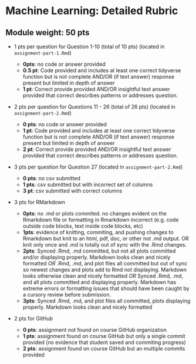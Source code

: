 # Machine Learning: Detailed Rubric

## Module weight: 50 pts

- 1 pts per question for Question 1-10 (total of 10 pts) (located in `assignment-part-1.Rmd`)
    - **0pts**: no code or answer provided
    - **0.5 pt**: Code provided and includes at least one correct tidyverse function but is not complete AND/OR (if text answer) response present but limited in depth of answer
    - **1 pt**: Correct provide provided AND/OR insightful text answer provided that correct describes patterns or addresses question.
    
- 2 pts per question for Questions 11 - 26 (total of 26 pts) (located in `assignment-part-2.Rmd`)
    - **0 pts**: no code or answer provided
    - **1 pt**: Code provided and includes at least one correct tidyverse function but is not complete AND/OR (if text answer) response present but limited in depth of answer
    - **2 pt**: Correct provide provided AND/OR insightful text answer provided that correct describes patterns or addresses question.
    
- 3 pts per question for Question 27 (located in `assignment-part-2.Rmd`)
    - **0 pts**: no csv submitted
    - **1 pts**: csv submitted but with incorrect set of columns
    - **3 pt**: csv submitted with correct columns
    
- 3 pts for RMarkdown
    - **0pts**: no .md or plots commited. no changes evident on the Rmarkdown file or formatting in Rmarkdown incorrect (e.g. code outside code blocks, text inside code blocks, etc)
    - **1pts**: evidence of knitting, commiting, and pushing changes to Rmarkdown but knit to an html, pdf, doc, or other not .md output. OR knit only once and .md is totally out of sync with the .Rmd changes.
    - **2pts**: Synced .Rmd, .md committed, but not all plots committed and/or displaying properly. Markdown looks clean and nicely formatted
        _OR_ .Rmd, .md, and plot files all committed but out of sync so newest changes and plots add to Rmd not displaying. Markdown looks otherwise clean and nicely formatted
        _OR_ Synced .Rmd, .md, and all plots committed and displaying properly. Markdown has extreme errors or formatting issues that should have been caught by a cursory review before submission.
    - **3pts**: Synced .Rmd, .md, and plot files all committed, plots displaying properly. Markdown looks clean and nicely formatted
    
- 2 pts for GitHub
  - **0 pts**: assignment not found on course GitHub organization
  - **1 pts**: assignment found on course GitHub but only a single commit provided (no evidence that student saved and commiting progress)
  - **2 pts**: assignment found on course GitHub but an multiple commits provided
